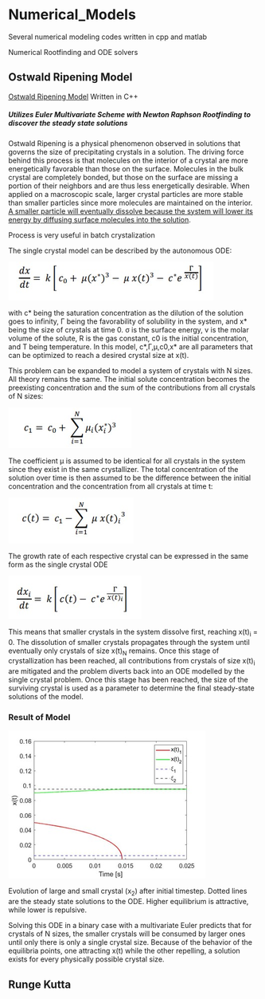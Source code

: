 # Numerical_Models

Several numerical modeling codes written in cpp and matlab

Numerical Rootfinding and ODE solvers

## Ostwald Ripening Model 

 [Ostwald Ripening Model](https://en.wikipedia.org/wiki/Ostwald_ripening) Written in C++ 
##### Utilizes Euler Multivariate Scheme with Newton Raphson Rootfinding to discover the steady state solutions
Ostwald Ripening is a physical phenomenon observed in solutions that governs the size of precipitating crystals in a solution. The driving force behind this process is that molecules on the interior of a crystal are more energetically favorable than those on the surface. Molecules in the bulk crystal are completely bonded, but those on the surface are missing a portion of their neighbors and are thus less energetically desirable. When applied on a macroscopic scale, larger crystal particles are more stable than smaller particles since more molecules are maintained on the interior. [A smaller particle will eventually dissolve because the system will lower its energy by diffusing surface molecules into the solution](https://link.springer.com/book/10.1007/978-3-662-04884-9).

Process is very useful in batch crystalization

The single crystal model can be described by the autonomous ODE:

![ODE](/res/ODE.jpg)

with c* being the saturation concentration as the dilution of the solution goes to infinity, Γ being the favorability of solubility in the system, and x* being the size of crystals at time 0. 
σ is the surface energy, v is the molar volume of the solute, R is the gas constant, c0 is the initial concentration, and T being temperature. In this model, c*,Γ,μ,c0,x* are all parameters that can be optimized to reach a desired crystal size at x(t).

This problem can be expanded to model a system of crystals with N sizes. All theory remains the same. The initial solute concentration becomes the preexisting concentration and the sum of the contributions from all crystals of N sizes:

![ODE Solved](/res/c1.jpg)

The coefficient μ is assumed to be identical for all crystals in the system since they exist in the same crystallizer. The total concentration of the solution over time is then assumed to be the difference between the initial concentration and the concentration from all crystals at time t:

![ODE Solved](/res/ct.jpg)

The growth rate of each respective crystal can be expressed in the same form as the single crystal ODE

![ODE Solved](/res/full.jpg)

This means that smaller crystals in the system dissolve first, reaching x(t)<sub>i</sub> = 0. The dissolution of smaller crystals propagates through the system until eventually only crystals of size x(t)<sub>N</sub> remains. Once this stage of crystallization has been reached, all contributions from crystals of size x(t)<sub>i</sub> are mitigated and the problem diverts back into an ODE modelled by the single crystal problem. Once this stage has been reached, the size of the surviving crystal is used as a parameter to determine the final steady-state solutions of the model.

### Result of Model
![ODE Solved](/res/ODE_Evolution.jpg)

Evolution of large and small crystal (x<sub>2</sub>) after initial timestep. Dotted lines are the steady state solutions to the ODE. Higher equilibrium is attractive, while lower is repulsive.

Solving this ODE in a binary case with a multivariate Euler predicts that for crystals of N sizes, the smaller crystals will be consumed by larger ones until only there is only a single crystal size. Because of the behavior of the equilibria points, one attracting x(t) while the other repelling, a solution exists for every physically possible crystal size. 

## Runge Kutta


